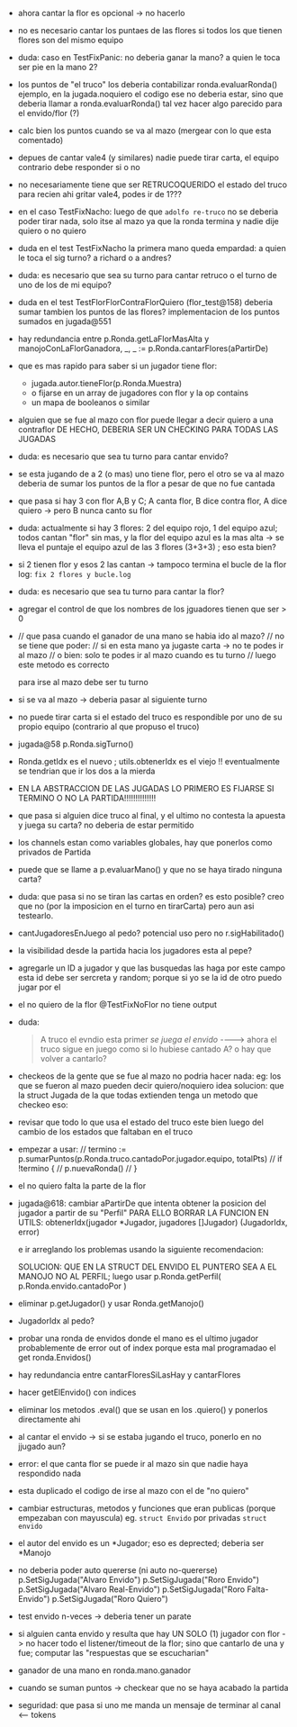 - ahora cantar la flor es opcional -> no hacerlo

- no es necesario cantar los puntaes de las flores si todos los que tienen flores son del mismo equipo

- duda: caso en TestFixPanic: no deberia ganar la mano? a quien le toca ser pie en la mano 2?

- los puntos de "el truco" los deberia contabilizar ronda.evaluarRonda()
  ejemplo, en la jugada.noquiero el codigo ese no deberia estar, 
  sino que deberia llamar a ronda.evaluarRonda()
  tal vez hacer algo parecido para el envido/flor (?)

- calc bien los puntos cuando se va al mazo (mergear con lo que esta comentado)

- depues de cantar vale4 (y similares) nadie puede tirar carta, el equipo contrario debe responder si o no

- no necesariamente tiene que ser RETRUCOQUERIDO el estado del truco para
    recien ahi gritar vale4, podes ir de 1???

- en el caso TestFixNacho:
    luego de que `adolfo re-truco` no se deberia poder tirar nada, solo itse al mazo
    ya que la ronda termina y nadie dije quiero o no quiero

- duda en el test TestFixNacho la primera mano queda empardad:
    a quien le toca el sig turno? a richard o a andres?

- duda: es necesario que sea su turno para cantar retruco o el turno de uno de 
    los de mi equipo?

- duda en el test TestFlorFlorContraFlorQuiero (flor_test@158)
    deberia sumar tambien los puntos de las flores?
    implementacion de los puntos sumados en jugada@551

- hay redundancia entre p.Ronda.getLaFlorMasAlta y 
manojoConLaFlorGanadora, _, _ := p.Ronda.cantarFlores(aPartirDe)

- que es mas rapido para saber si un jugador tiene flor:
    - jugada.autor.tieneFlor(p.Ronda.Muestra)
    - o fijarse en un array de jugadores con flor y la op contains
    - un mapa de booleanos o similar

- alguien que se fue al mazo con flor puede llegar a decir quiero a una contraflor
    DE HECHO, DEBERIA SER UN CHECKING PARA TODAS LAS JUGADAS

- duda: es necesario que sea tu turno para cantar envido?

- se esta jugando de a 2 (o mas) uno tiene flor, pero el otro se va al mazo
  deberia de sumar los puntos de la flor a pesar de que no fue cantada

- que pasa si hay 3 con flor A,B y C; A canta flor, B dice contra flor, A dice quiero -> pero B nunca canto su flor

- duda: actualmente si hay 3 flores: 2 del equipo rojo, 1 del equipo azul; todos cantan "flor" sin mas, y la flor del equipo azul es la mas alta ->
se lleva el puntaje el equipo azul de las 3 flores (3+3+3) ; eso esta bien?

- si 2 tienen flor y esos 2 las cantan -> tampoco termina el bucle de la flor log: `fix 2 flores y bucle.log`

- duda: es necesario que sea tu turno para cantar la flor?

- agregar el control de que los nombres de los jguadores tienen que ser > 0

-   // que pasa cuando el ganador de una mano se habia ido al mazo?
    // no se tiene que poder:
    // si en esta mano ya jugaste carta -> no te podes ir al mazo
    // o bien: solo te podes ir al mazo cuando es tu turno
    // luego este metodo es correcto

    para irse al mazo debe ser tu turno

- si se va al mazo -> deberia pasar al siguiente turno

- no puede tirar carta si el estado del truco es respondible por uno de
    su propio equipo (contrario al que propuso el truco)

- jugada@58 p.Ronda.sigTurno()

- Ronda.getIdx es el nuevo ; utils.obtenerIdx es el viejo !!
    eventualmente se tendrian que ir los dos a la mierda

- EN LA ABSTRACCION DE LAS JUGADAS LO PRIMERO ES FIJARSE SI TERMINO O NO
    LA PARTIDA!!!!!!!!!!!!!!

- que pasa si alguien dice truco al final, y el ultimo no contesta la apuesta
    y juega su carta? no deberia de estar permitido

- los channels estan como variables globales, hay que ponerlos como privados
    de Partida

- puede que se llame a p.evaluarMano() y que no se haya tirado ninguna carta?

- duda: que pasa si no se tiran las cartas en orden? es esto posible?
    creo que no (por la imposicion en el turno en tirarCarta) 
    pero aun asi testearlo.

- cantJugadoresEnJuego al pedo? potencial uso pero no r.sigHabilitado()

- la visibilidad desde la partida hacia los jugadores esta al pepe?

- agregarle un ID a jugador y que las busquedas las haga por este campo
    esta id debe ser sercreta y random; porque si yo se la id de otro puedo jugar por el

- el no quiero de la flor @TestFixNoFlor no tiene output

- duda:
    >A truco
    >el evndio esta primer
    *se juega el envido*
    ----> ahora el truco sigue en juego como si lo hubiese cantado A? o hay que volver a cantarlo?

- checkeos de la gente que se fue al mazo no podria hacer nada:
    eg:
        los que se fueron al mazo pueden decir quiero/noquiero
    idea solucion: que la struct Jugada de la que todas extienden tenga un metodo que checkeo eso:

- revisar que todo lo que usa el estado del truco este bien luego del cambio de los estados que faltaban en el truco

- empezar a usar:
    // termino := p.sumarPuntos(p.Ronda.truco.cantadoPor.jugador.equipo, totalPts)
    // if !termino {
    // 	p.nuevaRonda()
    // }

- el no quiero falta la parte de la flor

- jugada@618:
    cambiar aPartirDe
    que intenta obtener la posicion del jugador a partir de su "Perfil"
    PARA ELLO BORRAR LA FUNCION EN UTILS:
    obtenerIdx(jugador *Jugador, jugadores []Jugador) (JugadorIdx, error)

    e ir arreglando los problemas usando la siguiente recomendacion:

    SOLUCION: QUE EN LA STRUCT DEL ENVIDO EL PUNTERO SEA A EL MANOJO NO AL PERFIL;
    luego usar p.Ronda.getPerfil( p.Ronda.envido.cantadoPor )

    

- eliminar p.getJugador() y usar Ronda.getManojo()

- JugadorIdx al pedo?

- probar una ronda de envidos donde el mano es el ultimo jugador
    probablemente de error out of index porque esta mal programadao
    el get ronda.Envidos()

- hay redundancia entre cantarFloresSiLasHay y cantarFlores

- hacer getElEnvido() con indices

- eliminar los metodos .eval() que se usan en los .quiero() y ponerlos directamente ahi

- al cantar el envido -> si se estaba jugando el truco, ponerlo en no jjugado aun?

- error: el que canta flor se puede ir al mazo sin que nadie haya respondido nada

- esta duplicado el codigo de irse al mazo con el de "no quiero"

- cambiar estructuras, metodos y funciones que eran publicas (porque empezaban con mayuscula) eg. `struct Envido` por privadas `struct envido`

- el autor del envido es un *Jugador; eso es deprected; deberia ser
    *Manojo
    
-   no deberia poder auto quererse   (ni auto no-quererse)
    p.SetSigJugada("Alvaro Envido")
	p.SetSigJugada("Roro Envido")
	p.SetSigJugada("Alvaro Real-Envido")
	p.SetSigJugada("Roro Falta-Envido")
	p.SetSigJugada("Roro Quiero")

- test envido n-veces -> deberia tener un parate

- si alguien canta envido y resulta que hay UN SOLO (1) jugador con flor ->
    no hacer todo el listener/timeout de la flor; sino que cantarlo de una y fue;
    computar las "respuestas que se escucharian"

- ganador de una mano en ronda.mano.ganador

- cuando se suman puntos -> checkear que no se haya acabado la partida

- seguridad: que pasa si uno me manda un mensaje de terminar al canal <-- tokens
